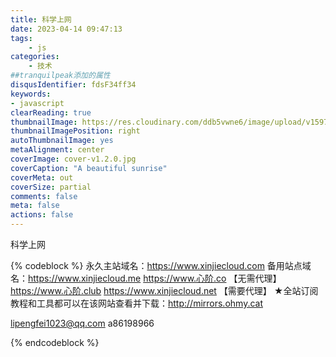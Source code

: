 ```yaml
---
title: 科学上网
date: 2023-04-14 09:47:13
tags:
    - js
categories:
    - 技术
##tranquilpeak添加的属性
disqusIdentifier: fdsF34ff34
keywords:
- javascript
clearReading: true
thumbnailImage: https://res.cloudinary.com/ddb5vwne6/image/upload/v1597750359/sample.jpg
thumbnailImagePosition: right
autoThumbnailImage: yes
metaAlignment: center
coverImage: cover-v1.2.0.jpg
coverCaption: "A beautiful sunrise"
coverMeta: out
coverSize: partial
comments: false
meta: false
actions: false
---
```

科学上网

<!--excerpt-->
{% codeblock %}
永久主站域名：https://www.xinjiecloud.com
备用站点域名：https://www.xinjiecloud.me https://www.心阶.co 【无需代理】
https://www.心阶.club https://www.xinjiecloud.net 【需要代理】
★全站订阅教程和工具都可以在该网站查看并下载：http://mirrors.ohmy.cat


lipengfei1023@qq.com
a86198966

{% endcodeblock %}